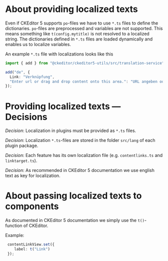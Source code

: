 # About providing localized texts

Even if CKEditor 5 supports `po`-files we have to use `*.ts` files to define the dictionaries.
`po`-files are preprocessed and variables are not supported. This means something like `t(config.mytitle)` is not resolved to a localized string.
The dictionaries defined in `*.ts` files are loaded dynamically and enables us to localize variables.

An example `*.ts` file with localizations looks like this

```typescript
import { add } from "@ckeditor/ckeditor5-utils/src/translation-service";

add("de", {
  Link: "Verknüpfung",
  "Enter url or drag and drop content onto this area.": "URL angeben oder Inhalt hierher ziehen",
});
```

# Providing localized texts — Decisions

*Decision*: Localization in plugins must be provided as `*.ts` files.

*Decision*: Localization `*.ts`-files are stored in the folder `src/lang` of each plugin package.

*Decision*: Each feature has its own localization file (e.g. `contentlinks.ts` and `linktarget.ts`).

*Decision*: As recommended in CKEditor 5 documentation we use english text as key for localization.

# About passing localized texts to components

As documented in CKEditor 5 documentation we simply use the `t()`-function of CKEditor.

Example:
```typescript
 contentLinkView.set({
    label: t("Link")
 });
```
